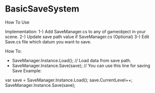 # BasicSaveSystem
How To Use

Implementation:
1-) Add SaveManager.cs to any of gameobject in your scene.
2-) Update save path value if SaveManager.cs (Optional)
3-) Edit Save.cs file which datum you want to save.

How To:
- SaveManager.Instance.Load(); // Load data from save path.
- SaveManager.Instance.Save(save); // You can use this line for saving
Save Example:

 var save = SaveManager.Instance.Load();
 save.CurrentLevel++;
 SaveManager.Instance.Save(save);
